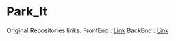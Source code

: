 # Park_It
Original Repositories links:
FrontEnd : [Link](https://github.com/mrunmaiabhyankar/parkIt-frontend)
BackEnd : [Link ](https://github.com/amey004/ParkIt_Server)
